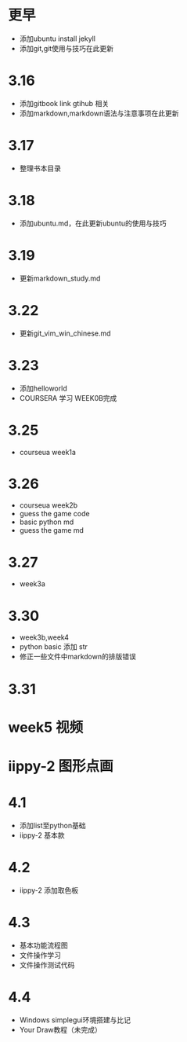 # 更早
* 添加ubuntu install jekyll
* 添加git,git使用与技巧在此更新

# 3.16
* 添加gitbook link gtihub 相关
* 添加markdown,markdown语法与注意事项在此更新

# 3.17
* 整理书本目录

# 3.18
* 添加ubuntu.md，在此更新ubuntu的使用与技巧

# 3.19
* 更新markdown_study.md

# 3.22 
* 更新git_vim_win_chinese.md

# 3.23
* 添加helloworld
* COURSERA 学习 WEEK0B完成

# 3.25
* courseua week1a

# 3.26
* courseua week2b
* guess the game code
* basic python md
* guess the game md

# 3.27
* week3a

# 3.30
* week3b,week4
* python basic 添加 str
* 修正一些文件中markdown的排版错误

# 3.31
# week5 视频
# iippy-2 图形点画

# 4.1
* 添加list至python基础
* iippy-2 基本款

# 4.2
* iippy-2 添加取色板

# 4.3
* 基本功能流程图
* 文件操作学习
* 文件操作测试代码

# 4.4
* Windows simplegui环境搭建与比记
* Your Draw教程（未完成）

